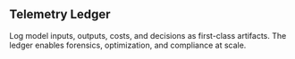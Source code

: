 ## Telemetry Ledger

Log model inputs, outputs, costs, and decisions as first-class artifacts. The ledger enables forensics, optimization, and compliance at scale.



